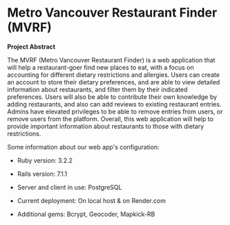 # Metro Vancouver Restaurant Finder (MVRF)

**Project Abstract**

The MVRF (Metro Vancouver Restaurant Finder) is a web application that will help a restaurant-goer find new places to eat, with a focus on accounting for different dietary restrictions and allergies. Users can create an account to store their dietary preferences, and are able to view detailed information about restaurants, and filter them by their indicated preferences. Users will also be able to contribute their own knowledge by adding restaurants, and also can add reviews to existing restaurant entries. Admins have elevated privileges to be able to remove entries from users, or remove users from the platform. Overall, this web application will help to provide important information about restaurants to those with dietary restrictions.


Some information about our web app's configuration:

* Ruby version: 3.2.2

* Rails version: 7.1.1

* Server and client in use: PostgreSQL

* Current deployment: On local host & on Render.com

* Additional gems: Bcrypt, Geocoder, Mapkick-RB
